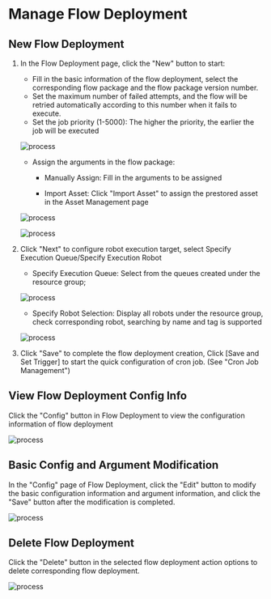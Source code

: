 # Manage Flow Deployment

## New Flow Deployment

1. In the Flow Deployment page, click the "New" button to start:
   
   - Fill in the basic information of the flow deployment, select the corresponding flow package and the flow package version number.
   - Set the maximum number of failed attempts, and the flow will be retried automatically according to this number when it fails to execute.
   - Set the job priority (1-5000): The higher the priority, the earlier the job will be executed
   
    ![process](https://docimages.blob.core.chinacloudapi.cn/images/Console/process/%E6%96%B0%E5%BB%BA%E6%B5%81%E7%A8%8B%E9%83%A8%E7%BD%B21.1.png)
   
   - Assign the arguments in the flow package:
     
     - Manually Assign: Fill in the arguments to be assigned
     
     - Import Asset: Click "Import Asset" to assign the prestored asset in the Asset Management page
   
    ![process](https://docimages.blob.core.chinacloudapi.cn/images/Console/process/%E6%96%B0%E5%BB%BA%E6%B5%81%E7%A8%8B%E9%83%A8%E7%BD%B2%E7%AC%AC%E4%B8%80%E9%A1%B5%E8%A1%A5%E5%85%85.png)
   
    ![process](https://docimages.blob.core.chinacloudapi.cn/images/Console/process/%E6%96%B0%E5%BB%BA%E6%B5%81%E7%A8%8B%E9%83%A8%E7%BD%B2-%E5%AF%BC%E5%85%A5%E8%B5%84%E4%BA%A7.png)

2. Click "Next" to configure robot execution target, select Specify Execution Queue/Specify Execution Robot
   
   - Specify Execution Queue: Select from the queues created under the resource group;
   
    ![process](https://docimages.blob.core.chinacloudapi.cn/images/Console/process/V3workflow3.png)
   
   - Specify Robot Selection: Display all robots under the resource group, check corresponding robot, searching by name and tag is supported
   
    ![process](https://docimages.blob.core.chinacloudapi.cn/images/Console/process/V3workflow4.png)

3. Click "Save" to complete the flow deployment creation, Click \[Save and Set Trigger] to start the quick configuration of cron job. (See "Cron Job Management")

## View Flow Deployment Config Info

Click the "Config" button in Flow Deployment to view the configuration information of flow deployment

![process](https://docimages.blob.core.chinacloudapi.cn/images/Console/process/V3workflow5.png)

## Basic Config and Argument Modification

In the "Config" page of Flow Deployment, click the "Edit" button to modify the basic configuration information and argument information, and click the "Save" button after the modification is completed.

![process](https://docimages.blob.core.chinacloudapi.cn/images/Console/process/V3workflow6.png)

## Delete Flow Deployment

Click the "Delete" button in the selected flow deployment action options to delete corresponding flow deployment.

![process](https://docimages.blob.core.chinacloudapi.cn/images/Console/process/V3workflow7.png)
